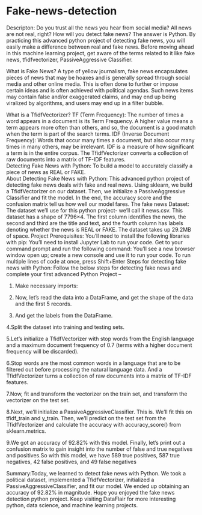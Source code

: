 # Fake-news-detection
Descripton: Do you trust all the news you hear from social media?
All news are not real, right?
How will you detect fake news?
The answer is Python. By practicing this advanced python project of detecting fake news, you will easily make a difference between real and fake news.
Before moving ahead in this machine learning project, get aware of the terms related to it like fake news, tfidfvectorizer, PassiveAggressive Classifier.

What is Fake News?
  A type of yellow journalism, fake news encapsulates pieces of news that may be hoaxes and is generally spread through social media and other online media. This is often done to further or impose certain ideas and is often achieved with political agendas. Such news items may contain false and/or exaggerated claims, and may end up being viralized by algorithms, and users may end up in a filter bubble.

What is a TfidfVectorizer?
    TF (Term Frequency): The number of times a word appears in a document is its Term Frequency. A higher value means a term appears more often than others, and so, the document is a good match when the term is part of the search terms.
    IDF (Inverse Document Frequency): Words that occur many times a document, but also occur many times in many others, may be irrelevant. IDF is a measure of how significant a term is in the entire corpus.
    The TfidfVectorizer converts a collection of raw documents into a matrix of TF-IDF features.  
 Detecting Fake News with Python:
    To build a model to accurately classify a piece of news as REAL or FAKE.  
 About Detecting Fake News with Python:
    This advanced python project of detecting fake news deals with fake and real news. Using sklearn, we build a TfidfVectorizer on our dataset. Then, we initialize a PassiveAggressive Classifier and fit the model. In the end, the accuracy score and the confusion matrix tell us how well our model fares.
  The fake news Dataset:
     The dataset we’ll use for this python project- we’ll call it news.csv. This dataset has a shape of 7796×4. The first column identifies the news, the second and third are the title and text, and the fourth column has labels denoting whether the news is REAL or FAKE. The dataset takes up 29.2MB of space.
  Project Prerequisites:
You’ll need to install the following libraries with pip:
You’ll need to install Jupyter Lab to run your code. Get to your command prompt and run the following command:
You’ll see a new browser window open up; create a new console and use it to run your code. To run multiple lines of code at once, press Shift+Enter
Steps for detecting fake news with Python:
Follow the below steps for detecting fake news and complete your first advanced Python Project –
1. Make necessary imports:

2. Now, let’s read the data into a DataFrame, and get the shape of the data and the first 5 records.

3. And get the labels from the DataFrame.

4.Split the dataset into training and testing sets.

5.Let’s initialize a TfidfVectorizer with stop words from the English language and a maximum document frequency of 0.7 (terms with a higher document frequency will be discarded). 

6.Stop words are the most common words in a language that are to be filtered out before processing the natural language data. And a TfidfVectorizer turns a collection of raw documents into a matrix of TF-IDF features.

7.Now, fit and transform the vectorizer on the train set, and transform the vectorizer on the test set.

8.Next, we’ll initialize a PassiveAggressiveClassifier. This is. We’ll fit this on tfidf_train and y_train.
Then, we’ll predict on the test set from the TfidfVectorizer and calculate the accuracy with accuracy_score() from sklearn.metrics.

9.We got an accuracy of 92.82% with this model. Finally, let’s print out a confusion matrix to gain insight into the number of false and true negatives and positives.So with this model, we have 589 true positives, 587 true negatives, 42 false positives, and 49 false negatives
  
Summary:Today, we learned to detect fake news with Python. We took a political dataset, implemented a TfidfVectorizer, initialized a PassiveAggressiveClassifier, and fit our model. We ended up obtaining an accuracy of 92.82% in magnitude. Hope you enjoyed the fake news detection python project. Keep visiting DataFlair for more interesting python, data science, and machine learning projects.
